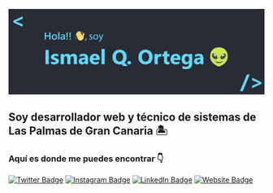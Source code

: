 ![itsme](/images/banner.png)

## Soy desarrollador web y técnico de sistemas de Las Palmas de Gran Canaria 🏝

### Aquí es donde me puedes encontrar 👇
  [![Twitter Badge](https://img.shields.io/badge/Twitter-1DA1F2?style=for-the-badge&logo=twitter&logoColor=white)](https://twitter.com/ismaqo36)
  [![Instagram Badge](https://img.shields.io/badge/Instagram-E4405F?style=for-the-badge&logo=instagram&logoColor=white)](https://www.instagram.com/ismaqo36/)
  [![LinkedIn Badge](https://img.shields.io/badge/LinkedIn-0077B5?style=for-the-badge&logo=linkedin&logoColor=white)](https://www.linkedin.com/in/ismael-quicio-ortega-91352b1bb/)
  [![Website Badge](https://img.shields.io/badge/ismaqo.dev-black?style=for-the-badge&logo=vercel)](https://ismaqo.dev/)
